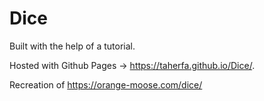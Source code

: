 # Dice

Built with the help of a tutorial.

Hosted with Github Pages -> https://taherfa.github.io/Dice/.

Recreation of https://orange-moose.com/dice/


